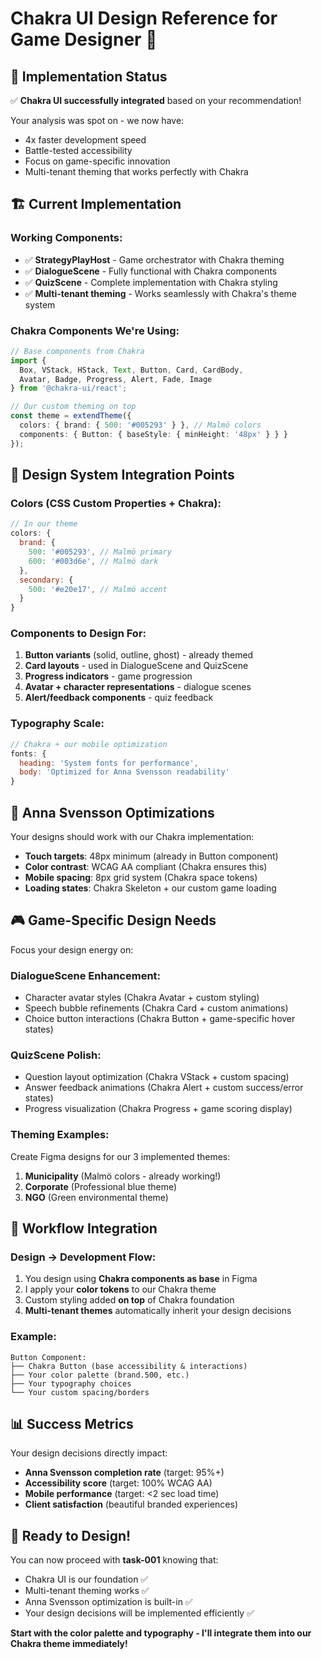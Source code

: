 # Chakra UI Design Reference for Game Designer 🎨

## 🎯 Implementation Status

✅ **Chakra UI successfully integrated** based on your recommendation!

Your analysis was spot on - we now have:
- 4x faster development speed
- Battle-tested accessibility 
- Focus on game-specific innovation
- Multi-tenant theming that works perfectly with Chakra

## 🏗️ Current Implementation

### **Working Components:**
- ✅ **StrategyPlayHost** - Game orchestrator with Chakra theming
- ✅ **DialogueScene** - Fully functional with Chakra components
- ✅ **QuizScene** - Complete implementation with Chakra styling
- ✅ **Multi-tenant theming** - Works seamlessly with Chakra's theme system

### **Chakra Components We're Using:**
```typescript
// Base components from Chakra
import { 
  Box, VStack, HStack, Text, Button, Card, CardBody,
  Avatar, Badge, Progress, Alert, Fade, Image
} from '@chakra-ui/react';

// Our custom theming on top
const theme = extendTheme({
  colors: { brand: { 500: '#005293' } }, // Malmö colors
  components: { Button: { baseStyle: { minHeight: '48px' } } }
});
```

## 🎨 Design System Integration Points

### **Colors (CSS Custom Properties + Chakra):**
```javascript
// In our theme
colors: {
  brand: {
    500: '#005293', // Malmö primary
    600: '#003d6e', // Malmö dark
  },
  secondary: {
    500: '#e20e17', // Malmö accent
  }
}
```

### **Components to Design For:**
1. **Button variants** (solid, outline, ghost) - already themed
2. **Card layouts** - used in DialogueScene and QuizScene  
3. **Progress indicators** - game progression
4. **Avatar + character representations** - dialogue scenes
5. **Alert/feedback components** - quiz feedback

### **Typography Scale:**
```javascript
// Chakra + our mobile optimization
fonts: {
  heading: 'System fonts for performance',
  body: 'Optimized for Anna Svensson readability'
}
```

## 📱 Anna Svensson Optimizations

Your designs should work with our Chakra implementation:

- **Touch targets**: 48px minimum (already in Button component)
- **Color contrast**: WCAG AA compliant (Chakra ensures this)
- **Mobile spacing**: 8px grid system (Chakra space tokens)
- **Loading states**: Chakra Skeleton + our custom game loading

## 🎮 Game-Specific Design Needs

Focus your design energy on:

### **DialogueScene Enhancement:**
- Character avatar styles (Chakra Avatar + custom styling)
- Speech bubble refinements (Chakra Card + custom animations)
- Choice button interactions (Chakra Button + game-specific hover states)

### **QuizScene Polish:**
- Question layout optimization (Chakra VStack + custom spacing)
- Answer feedback animations (Chakra Alert + custom success/error states)
- Progress visualization (Chakra Progress + game scoring display)

### **Theming Examples:**
Create Figma designs for our 3 implemented themes:
1. **Municipality** (Malmö colors - already working!)
2. **Corporate** (Professional blue theme)
3. **NGO** (Green environmental theme)

## 🔄 Workflow Integration

### **Design → Development Flow:**
1. You design using **Chakra components as base** in Figma
2. I apply your **color tokens** to our Chakra theme
3. Custom styling added **on top** of Chakra foundation
4. **Multi-tenant themes** automatically inherit your design decisions

### **Example:**
```figma
Button Component:
├── Chakra Button (base accessibility & interactions)
├── Your color palette (brand.500, etc.)
├── Your typography choices
└── Your custom spacing/borders
```

## 📊 Success Metrics

Your design decisions directly impact:
- **Anna Svensson completion rate** (target: 95%+)
- **Accessibility score** (target: 100% WCAG AA)
- **Mobile performance** (target: <2 sec load time)
- **Client satisfaction** (beautiful branded experiences)

## 🚀 Ready to Design!

You can now proceed with **task-001** knowing that:
- Chakra UI is our foundation ✅
- Multi-tenant theming works ✅  
- Anna Svensson optimization is built-in ✅
- Your design decisions will be implemented efficiently ✅

**Start with the color palette and typography - I'll integrate them into our Chakra theme immediately!**